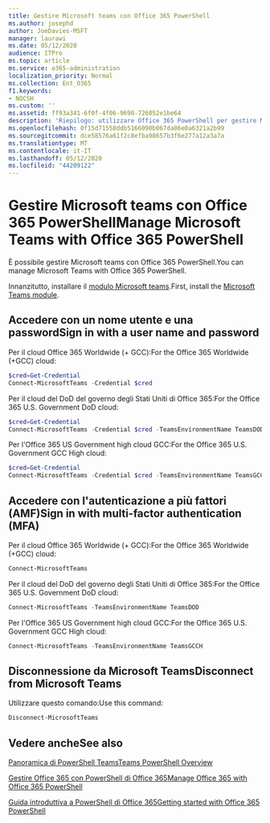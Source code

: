 ```yaml
---
title: Gestire Microsoft teams con Office 365 PowerShell
ms.author: josephd
author: JoeDavies-MSFT
manager: laurawi
ms.date: 05/12/2020
audience: ITPro
ms.topic: article
ms.service: o365-administration
localization_priority: Normal
ms.collection: Ent_O365
f1.keywords:
- NOCSH
ms.custom: ''
ms.assetid: ff93a341-6f0f-4f06-9690-726052e1be64
description: 'Riepilogo: utilizzare Office 365 PowerShell per gestire Microsoft teams.'
ms.openlocfilehash: 0f15d71558ddb5166090b067da06e0a6321a2b99
ms.sourcegitcommit: dce58576a61f2c8efba98657b3f6e277a12a3a7a
ms.translationtype: MT
ms.contentlocale: it-IT
ms.lasthandoff: 05/12/2020
ms.locfileid: "44209122"
---
```

# <a name="manage-microsoft-teams-with-office-365-powershell"></a><span data-ttu-id="039d6-103">Gestire Microsoft teams con Office 365 PowerShell</span><span class="sxs-lookup"><span data-stu-id="039d6-103">Manage Microsoft Teams with Office 365 PowerShell</span></span>

<span data-ttu-id="039d6-104">È possibile gestire Microsoft teams con Office 365 PowerShell.</span><span class="sxs-lookup"><span data-stu-id="039d6-104">You can manage Microsoft Teams with Office 365 PowerShell.</span></span>
  
<span data-ttu-id="039d6-105">Innanzitutto, installare il [modulo Microsoft teams](https://www.powershellgallery.com/packages/MicrosoftTeams/).</span><span class="sxs-lookup"><span data-stu-id="039d6-105">First, install the [Microsoft Teams module](https://www.powershellgallery.com/packages/MicrosoftTeams/).</span></span>
    
## <a name="sign-in-with-a-user-name-and-password"></a><span data-ttu-id="039d6-106">Accedere con un nome utente e una password</span><span class="sxs-lookup"><span data-stu-id="039d6-106">Sign in with a user name and password</span></span>

<span data-ttu-id="039d6-107">Per il cloud Office 365 Worldwide (+ GCC):</span><span class="sxs-lookup"><span data-stu-id="039d6-107">For the Office 365 Worldwide (+GCC) cloud:</span></span>

```powershell
$cred=Get-Credential
Connect-MicrosoftTeams -Credential $cred
```

<span data-ttu-id="039d6-108">Per il cloud del DoD del governo degli Stati Uniti di Office 365:</span><span class="sxs-lookup"><span data-stu-id="039d6-108">For the Office 365 U.S. Government DoD cloud:</span></span> 

```powershell
$cred=Get-Credential
Connect-MicrosoftTeams -Credential $cred -TeamsEnvironmentName TeamsDOD
```

<span data-ttu-id="039d6-109">Per l'Office 365 US Government high cloud GCC:</span><span class="sxs-lookup"><span data-stu-id="039d6-109">For the Office 365 U.S. Government GCC High cloud:</span></span>

```powershell
$cred=Get-Credential
Connect-MicrosoftTeams -Credential $cred -TeamsEnvironmentName TeamsGCCH
```

## <a name="sign-in-with-multi-factor-authentication-mfa"></a><span data-ttu-id="039d6-110">Accedere con l'autenticazione a più fattori (AMF)</span><span class="sxs-lookup"><span data-stu-id="039d6-110">Sign in with multi-factor authentication (MFA)</span></span>

<span data-ttu-id="039d6-111">Per il cloud Office 365 Worldwide (+ GCC):</span><span class="sxs-lookup"><span data-stu-id="039d6-111">For the Office 365 Worldwide (+GCC) cloud:</span></span>

```powershell
Connect-MicrosoftTeams
```

<span data-ttu-id="039d6-112">Per il cloud del DoD del governo degli Stati Uniti di Office 365:</span><span class="sxs-lookup"><span data-stu-id="039d6-112">For the Office 365 U.S. Government DoD cloud:</span></span> 

```powershell
Connect-MicrosoftTeams -TeamsEnvironmentName TeamsDOD
```

<span data-ttu-id="039d6-113">Per l'Office 365 US Government high cloud GCC:</span><span class="sxs-lookup"><span data-stu-id="039d6-113">For the Office 365 U.S. Government GCC High cloud:</span></span>

```powershell
Connect-MicrosoftTeams -TeamsEnvironmentName TeamsGCCH
```

## <a name="disconnect-from-microsoft-teams"></a><span data-ttu-id="039d6-114">Disconnessione da Microsoft Teams</span><span class="sxs-lookup"><span data-stu-id="039d6-114">Disconnect from Microsoft Teams</span></span>

<span data-ttu-id="039d6-115">Utilizzare questo comando:</span><span class="sxs-lookup"><span data-stu-id="039d6-115">Use this command:</span></span>

```powershell
Disconnect-MicrosoftTeams
```


## <a name="see-also"></a><span data-ttu-id="039d6-116">Vedere anche</span><span class="sxs-lookup"><span data-stu-id="039d6-116">See also</span></span>

[<span data-ttu-id="039d6-117">Panoramica di PowerShell Teams</span><span class="sxs-lookup"><span data-stu-id="039d6-117">Teams PowerShell Overview</span></span>](https://docs.microsoft.com/microsoftteams/teams-powershell-overview)
  
[<span data-ttu-id="039d6-118">Gestire Office 365 con PowerShell di Office 365</span><span class="sxs-lookup"><span data-stu-id="039d6-118">Manage Office 365 with Office 365 PowerShell</span></span>](manage-office-365-with-office-365-powershell.md)
  
[<span data-ttu-id="039d6-119">Guida introduttiva a PowerShell di Office 365</span><span class="sxs-lookup"><span data-stu-id="039d6-119">Getting started with Office 365 PowerShell</span></span>](getting-started-with-office-365-powershell.md)

